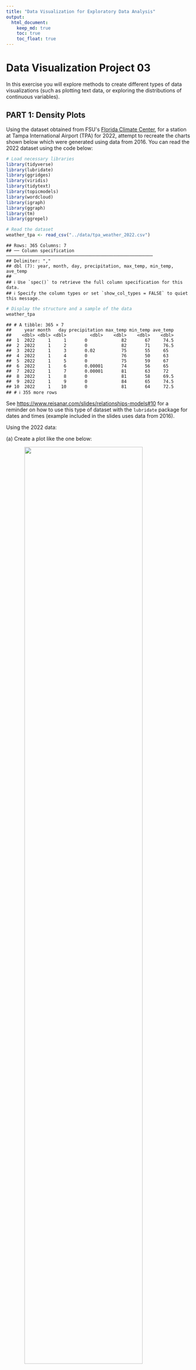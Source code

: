 ```yaml
---
title: "Data Visualization for Exploratory Data Analysis"
output: 
  html_document:
    keep_md: true
    toc: true
    toc_float: true
---
```


# Data Visualization Project 03

In this exercise you will explore methods to create different types of data visualizations (such as plotting text data, or exploring the distributions of continuous variables).

## PART 1: Density Plots

Using the dataset obtained from FSU's [Florida Climate Center](https://climatecenter.fsu.edu/climate-data-access-tools/downloadable-data), for a station at Tampa International Airport (TPA) for 2022, attempt to recreate the charts shown below which were generated using data from 2016. You can read the 2022 dataset using the code below:


```r
# Load necessary libraries
library(tidyverse)
library(lubridate)
library(ggridges)
library(viridis)
library(tidytext)
library(topicmodels)
library(wordcloud)
library(igraph)
library(ggraph)
library(tm)
library(ggrepel)
```


```r
# Read the dataset
weather_tpa <- read_csv("../data/tpa_weather_2022.csv")
```

```
## Rows: 365 Columns: 7
## ── Column specification ────────────────────────────────────────────────────────
## Delimiter: ","
## dbl (7): year, month, day, precipitation, max_temp, min_temp, ave_temp
## 
## ℹ Use `spec()` to retrieve the full column specification for this data.
## ℹ Specify the column types or set `show_col_types = FALSE` to quiet this message.
```

```r
# Display the structure and a sample of the data
weather_tpa
```

```
## # A tibble: 365 × 7
##     year month   day precipitation max_temp min_temp ave_temp
##    <dbl> <dbl> <dbl>         <dbl>    <dbl>    <dbl>    <dbl>
##  1  2022     1     1       0             82       67     74.5
##  2  2022     1     2       0             82       71     76.5
##  3  2022     1     3       0.02          75       55     65  
##  4  2022     1     4       0             76       50     63  
##  5  2022     1     5       0             75       59     67  
##  6  2022     1     6       0.00001       74       56     65  
##  7  2022     1     7       0.00001       81       63     72  
##  8  2022     1     8       0             81       58     69.5
##  9  2022     1     9       0             84       65     74.5
## 10  2022     1    10       0             81       64     72.5
## # ℹ 355 more rows
```

See <https://www.reisanar.com/slides/relationships-models#10> for a reminder on how to use this type of dataset with the `lubridate` package for dates and times (example included in the slides uses data from 2016).

Using the 2022 data:

(a) Create a plot like the one below:

<img src="https://github.com/reisanar/figs/raw/master/tpa_max_temps_facet.png" width="80%" style="display: block; margin: auto;" />


```r
# Combine year, month, and day into a single date column using lubridate
weather_tpa <- weather_tpa %>%
  mutate(date = make_date(year, month, day))

# Check the structure and summary again to confirm the conversion
str(weather_tpa)
```

```
## tibble [365 × 8] (S3: tbl_df/tbl/data.frame)
##  $ year         : num [1:365] 2022 2022 2022 2022 2022 ...
##  $ month        : num [1:365] 1 1 1 1 1 1 1 1 1 1 ...
##  $ day          : num [1:365] 1 2 3 4 5 6 7 8 9 10 ...
##  $ precipitation: num [1:365] 0e+00 0e+00 2e-02 0e+00 0e+00 1e-05 1e-05 0e+00 0e+00 0e+00 ...
##  $ max_temp     : num [1:365] 82 82 75 76 75 74 81 81 84 81 ...
##  $ min_temp     : num [1:365] 67 71 55 50 59 56 63 58 65 64 ...
##  $ ave_temp     : num [1:365] 74.5 76.5 65 63 67 65 72 69.5 74.5 72.5 ...
##  $ date         : Date[1:365], format: "2022-01-01" "2022-01-02" ...
```

```r
summary(weather_tpa)
```

```
##       year          month             day        precipitation   
##  Min.   :2022   Min.   : 1.000   Min.   : 1.00   Min.   :0.0000  
##  1st Qu.:2022   1st Qu.: 4.000   1st Qu.: 8.00   1st Qu.:0.0000  
##  Median :2022   Median : 7.000   Median :16.00   Median :0.0000  
##  Mean   :2022   Mean   : 6.526   Mean   :15.72   Mean   :0.1697  
##  3rd Qu.:2022   3rd Qu.:10.000   3rd Qu.:23.00   3rd Qu.:0.0300  
##  Max.   :2022   Max.   :12.000   Max.   :31.00   Max.   :2.8600  
##     max_temp        min_temp        ave_temp          date           
##  Min.   :45.00   Min.   :31.00   Min.   :38.00   Min.   :2022-01-01  
##  1st Qu.:80.00   1st Qu.:63.00   1st Qu.:71.00   1st Qu.:2022-04-02  
##  Median :87.00   Median :70.00   Median :78.00   Median :2022-07-02  
##  Mean   :84.54   Mean   :68.21   Mean   :76.37   Mean   :2022-07-02  
##  3rd Qu.:92.00   3rd Qu.:77.00   3rd Qu.:84.00   3rd Qu.:2022-10-01  
##  Max.   :98.00   Max.   :83.00   Max.   :89.50   Max.   :2022-12-31
```

```r
# Random sample to inspect the data
sample_n(weather_tpa, 100)
```

```
## # A tibble: 100 × 8
##     year month   day precipitation max_temp min_temp ave_temp date      
##    <dbl> <dbl> <dbl>         <dbl>    <dbl>    <dbl>    <dbl> <date>    
##  1  2022    12     8          0          84       65     74.5 2022-12-08
##  2  2022    11    23          0.05       79       65     72   2022-11-23
##  3  2022     9    28          2.47       76       73     74.5 2022-09-28
##  4  2022     5     1          0.03       86       69     77.5 2022-05-01
##  5  2022     1    14          0          72       55     63.5 2022-01-14
##  6  2022     2     5          0.02       71       55     63   2022-02-05
##  7  2022    11    27          0.27       81       67     74   2022-11-27
##  8  2022     6    27          1.28       93       76     84.5 2022-06-27
##  9  2022    12     7          0          84       67     75.5 2022-12-07
## 10  2022    10     6          0          84       67     75.5 2022-10-06
## # ℹ 90 more rows
```

```r
# Create a named vector to map month numbers to abbreviated month names
month_names <- c('Jan', 'Feb', 'Mar', 'Apr', 'May', 'Jun',
                 'Jul', 'Aug', 'Sep', 'Oct', 'Nov', 'Dec')

# Convert Month column to a factor with abbreviated month names as labels
weather_tpa$month <- factor(weather_tpa$month, levels = 1:12, labels = month_names)
```


```r
# Create a histogram of maximum temperature distribution by month with a color-blind friendly palette
hist_plot <- weather_tpa %>%
  ggplot(aes(x = max_temp, fill = ..count..)) + # Fill based on the count
  geom_histogram(binwidth = 3, color = "black", na.rm = TRUE) +
  scale_fill_viridis_c(option = "D", name = "Count") + # Ensuring continuous scale for count
  facet_wrap(~ month, scales = "fixed", ncol = 3) +
  theme_minimal(base_size = 15) +
  theme(
    strip.background = element_rect(fill = "lightgray", color = NA),
    strip.text = element_text(size = 14, face = "bold"),
    plot.title.position = "plot",
    plot.title = element_text(hjust = 0, size = 16, face = "bold"),
    plot.subtitle = element_text(hjust = 0, size = 12),
    plot.caption = element_text(hjust = 1, size = 10, face = "italic"),
    axis.title.x = element_text(size = 14, face = "bold"),
    axis.title.y = element_text(size = 14, face = "bold", angle = 0, vjust = 0.5),
    axis.text.x = element_text(size = 10),
    axis.text.y = element_text(size = 10),
    legend.position = "right",
    panel.background = element_rect(fill = "ivory", color = NA),
    plot.background = element_rect(fill = "ivory", color = NA),
    panel.grid.major.x = element_line(color = "black", linewidth = 0.5),
    panel.grid.minor.x = element_blank()
  ) +
  labs(
    title = "Max Temperatures Histogram by Month",
    x = "Max Temperature (Fahrenheit)",
    y = "Number of Days"
  ) +
  scale_x_continuous(limits = c(50, 100)) +
  scale_y_continuous(limits = c(0, 25))

# Print histogram plot
print(hist_plot)
```

```
## Warning: The dot-dot notation (`..count..`) was deprecated in ggplot2 3.4.0.
## ℹ Please use `after_stat(count)` instead.
## This warning is displayed once every 8 hours.
## Call `lifecycle::last_lifecycle_warnings()` to see where this warning was
## generated.
```

![](Zheng_project_03_files/figure-html/unnamed-chunk-5-1.png)<!-- -->

Hint: the option `binwidth = 3` was used with the `geom_histogram()` function.

### Analysis of Maximum Temperature Distribution by Month

The histogram faceted by month shows the distribution of maximum temperatures throughout the year. Each facet represents a month and the number of days within specific temperature ranges, revealing clear seasonal variations:

-   **Winter months (January, February, December)**: Lower temperatures, typically between 50 and 70°F, with narrow distributions.

-   **Spring months (March, April, May)**: Gradual temperature increase, ranging from 60 to 80°F, showing more variability.

-   **Summer months (June, July, August)**: Higher temperatures, predominantly between 80 and 100°F, with July having the most consistent high temperatures.

-   **Fall months (September, October, November)**: Declining temperatures, ranging from 70 to 90°F, with wider distributions in September and October.

The viridis color palette enhances visual distinction, making it easy to identify the frequency of temperature values. The plot effectively communicates seasonal trends and variability, meeting the assumptions of faceted histograms for clear month-to-month comparisons. This visualization provides valuable insights into how maximum temperatures vary throughout the year, highlighting seasonal climate patterns.

------------------------------------------------------------------------

(b) Create a plot like the one below:

<img src="https://github.com/reisanar/figs/raw/master/tpa_max_temps_density.png" width="80%" style="display: block; margin: auto;" />


```r
# Calculate statistics
mean_temp <- mean(weather_tpa$max_temp, na.rm = TRUE)
median_temp <- median(weather_tpa$max_temp, na.rm = TRUE)
iqr_temp <- IQR(weather_tpa$max_temp, na.rm = TRUE)
lower_iqr <- quantile(weather_tpa$max_temp, 0.25, na.rm = TRUE)
upper_iqr <- quantile(weather_tpa$max_temp, 0.75, na.rm = TRUE)
```


```r
# Enhanced density plot for max_temp with color-blind friendly palette and statistics
density_plot <- weather_tpa %>%
  ggplot(aes(x = max_temp)) +
  geom_density(kernel = "gaussian", bw = 0.5, fill = viridis(1), alpha = 0.7) +
  geom_vline(aes(xintercept = mean_temp, color = "Mean"), linetype = "dashed", size = 1.5) +
  geom_vline(aes(xintercept = median_temp, color = "Median"), linetype = "dotted", size = 1.5) +
  geom_vline(aes(xintercept = lower_iqr, color = "IQR"), linetype = "solid", size = 1.5) +
  geom_vline(aes(xintercept = upper_iqr, color = "IQR"), linetype = "solid", size = 1.5) +
  scale_color_manual(values = c("Mean" = viridis::viridis(4)[1], "Median" = viridis::viridis(4)[2], "IQR" = viridis::viridis(4)[3])) + # Use viridis colors
  theme_minimal(base_size = 15) +
  theme(
    plot.title.position = "plot",
    plot.title = element_text(hjust = 0, size = 16, face = "bold"),
    plot.subtitle = element_text(hjust = 0, size = 12),
    plot.caption = element_text(hjust = 1, size = 10, face = "italic"),
    axis.title.x = element_text(size = 14, face = "bold"),
    axis.title.y = element_text(size = 14, face = "bold", angle = 0, vjust = 0.5),
    axis.text.x = element_text(size = 10),
    axis.text.y = element_text(size = 10),
    legend.position = "right",
    panel.background = element_rect(fill = "ivory", color = NA),
    plot.background = element_rect(fill = "ivory", color = NA),
    panel.grid.major.x = element_line(color = "black", linewidth = 0.5),
    panel.grid.minor.x = element_blank()
  ) +
  labs(
    title = "Density Plot of Max Temperatures",
    x = "Max Temperature (°F)",
    y = "Density",
    color = "Statistics"
  )
```

```
## Warning: Using `size` aesthetic for lines was deprecated in ggplot2 3.4.0.
## ℹ Please use `linewidth` instead.
## This warning is displayed once every 8 hours.
## Call `lifecycle::last_lifecycle_warnings()` to see where this warning was
## generated.
```

```r
# Print density plot
density_plot
```

![](Zheng_project_03_files/figure-html/unnamed-chunk-8-1.png)<!-- -->

Hint: check the `kernel` parameter of the `geom_density()` function, and use `bw = 0.5`.

### Analysis of Density Plot of Maximum Temperatures

The density plot of maximum temperatures provides insights into the distribution of daily high temperatures throughout the year. The plot shows a bimodal distribution with peaks around 70°F and 90°F, indicating common temperature ranges during spring/fall and summer, respectively. Key statistical markers, including the interquartile range (IQR), mean, and median, provide context: the IQR (green lines) spans from approximately 77°F to 90°F, the mean (purple dashed line) is around 84°F, and the median (blue dotted line) is approximately 83°F. These markers suggest a relatively symmetrical distribution. The plot effectively shows that extreme temperatures below 60°F and above 95°F are less frequent. The plot's clear depiction of seasonal trends and statistical summaries offers valuable insights into the expected temperature ranges and their frequency.

------------------------------------------------------------------------

(c) Create a plot like the one below:

<img src="https://github.com/reisanar/figs/raw/master/tpa_max_temps_density_facet.png" width="80%" style="display: block; margin: auto;" />


```r
# Function to remove outliers based on the IQR method
remove_outliers <- function(data, column) {
  Q1 <- quantile(data[[column]], 0.25)
  Q3 <- quantile(data[[column]], 0.75)
  IQR <- Q3 - Q1
  lower_bound <- Q1 - 1.5 * IQR
  upper_bound <- Q3 + 1.5 * IQR
  data %>% filter(data[[column]] >= lower_bound & data[[column]] <= upper_bound)
}

# Remove outliers from the max_temp column
weather_tpa <- remove_outliers(weather_tpa, "max_temp")
```


```r
# Create the density plot with faceting
density_facet_plot <- weather_tpa %>%
  ggplot(aes(x = max_temp, fill = month)) + # Use month for fill
  geom_density(alpha = 0.7, color = "black") +
  facet_wrap(~ month, scales = "free_y", ncol = 4) +
  scale_fill_viridis_d(name = "Month") + # Use discrete scale for month
  theme_minimal(base_size = 10) +
  theme(
    strip.background = element_rect(fill = "lightgray", color = NA),
    strip.text = element_text(size = 14, face = "bold"),
    plot.title.position = "plot",
    plot.title = element_text(hjust = 0, size = 16, face = "bold"),
    plot.subtitle = element_text(hjust = 0.5, size = 12),
    plot.caption = element_text(hjust = 1, size = 10, face = "italic"),
    axis.title.x = element_text(size = 14, face = "bold"),
    axis.title.y = element_text(size = 14, face = "bold", angle = 0, vjust = 0.5),
    axis.text.x = element_text(size = 10),
    axis.text.y = element_text(size = 10),
    legend.key.size = unit(0.5, "lines"), # Adjust the size of the legend keys
    legend.text = element_text(size = 8), # Adjust the size of the legend text
    legend.spacing.x = unit(0.2, 'cm'), # Adjust spacing between legend items
    panel.background = element_rect(fill = "ivory", color = NA),
    plot.background = element_rect(fill = "ivory", color = NA),
    panel.grid.major.x = element_line(color = "black", linewidth = 0.5),
    panel.grid.minor.x = element_blank()
  ) +
  labs(
    title = "Density Plots for Each Month in 2022",
    x = "Maximum Temperatures (°F)",
    y = "Density"
  ) +
  scale_x_continuous(limits = c(50, 100)) +
  scale_y_continuous(limits = c(0, .2))

# Print the plot
density_facet_plot
```

![](Zheng_project_03_files/figure-html/unnamed-chunk-11-1.png)<!-- -->

Hint: default options for `geom_density()` were used.

### Analysis of Density Plots for Each Month in 2022

The density plots for each month in 2022 illustrate the distribution of maximum temperatures throughout the year. Each facet represents a month and shows the density of daily maximum temperatures. The visualization reveals distinct seasonal patterns:

-   **Winter months (January, February, December)** exhibit lower temperatures, with densities peaking between 50°F and 70°F.

-   **Spring months (March, April, May)** show increasing temperatures, with densities moving towards higher ranges between 60°F and 80°F.

-   **Summer months (June, July, August)** are characterized by higher temperatures, predominantly between 80°F and 100°F, with July showing a sharp peak around 90°F.

-   **Fall months (September, October, November)** display a decline in temperatures, with distributions shifting back towards 70°F to 90°F.

The color-coded months enhance visual distinction, making it easy to identify and compare temperature patterns across different times of the year. This visualization effectively communicates the seasonal variability in maximum temperatures, highlighting the expected temperature ranges and their frequency for each month. It tells a comprehensive story of how temperatures fluctuate throughout the year, providing insights into typical climatic conditions for each month.

4o

------------------------------------------------------------------------

(d) Generate a plot like the chart below:

<img src="https://github.com/reisanar/figs/raw/master/tpa_max_temps_ridges_plasma.png" width="80%" style="display: block; margin: auto;" />


```r
# Create the density ridges plot
ridges_plot <- weather_tpa %>%
  ggplot(aes(x = max_temp, y = month, fill = ..x..)) +
  geom_density_ridges_gradient(scale = 3, rel_min_height = 0.01, quantile_lines = TRUE, quantiles = 2) +
  scale_fill_viridis_c(option = "plasma", name = "Temp (°F)") +
  theme_minimal(base_size = 15) +
  theme(
    plot.title.position = "plot",
    plot.title = element_text(hjust = 0, size = 16, face = "bold"),
    plot.subtitle = element_text(hjust = 0.5, size = 12),
    plot.caption = element_text(hjust = 1, size = 10, face = "italic"),
    axis.title.x = element_text(size = 14, face = "bold"),
    axis.title.y = element_text(size = 14, face = "bold", angle = 0, vjust = 0.5),
    axis.text.x = element_text(size = 10),
    axis.text.y = element_text(size = 10),
    legend.position = "right"
  ) +
  labs(
    title = "Maximum Temperatures for Each Month in 2022",
    x = "Maximum Temperature (°F)",
    y = "Month"
  ) +
  scale_x_continuous(limits = c(50, 100))

# Print the plot
ridges_plot
```

```
## Picking joint bandwidth of 1.71
```

![](Zheng_project_03_files/figure-html/unnamed-chunk-13-1.png)<!-- -->

Hint: use the`{ggridges}` package, and the `geom_density_ridges()` function paying close attention to the `quantile_lines` and `quantiles` parameters. The plot above uses the `plasma` option (color scale) for the *viridis* palette.

### Analysis of Maximum Temperatures for Each Month in 2022

The ridgeline plot of maximum temperatures for each month in 2022 visually depicts the distribution of daily high temperatures across the year. Each ridgeline corresponds to a month, with the x-axis representing temperature in degrees Fahrenheit and the y-axis displaying density. The color gradient from purple to yellow indicates temperature ranges from cooler to warmer.

Key observations include:

-   **Winter months (January, February, December)**: These months show lower maximum temperatures, predominantly between 50°F and 70°F.

-   **Spring months (March, April, May)**: Temperatures gradually increase, with more days experiencing highs between 60°F and 80°F.

-   **Summer months (June, July, August)**: Characterized by higher temperatures, mostly between 80°F and 100°F, with July displaying the highest concentration around 90°F.

-   **Fall months (September, October, November)**: Temperatures start to decline, ranging from 70°F to 90°F.

The plot effectively communicates the seasonal trends and variability in maximum temperatures, illustrating how the distribution shifts over the course of the year. The use of a color gradient enhances the visual representation, making it easy to identify and compare temperature patterns across months. This visualization tells a clear story of how temperatures fluctuate seasonally, providing insights into the typical climate conditions experienced each month in 2022.

------------------------------------------------------------------------

(e) Create a plot of your choice that uses the attribute for precipitation *(values of -99.9 for temperature or -99.99 for precipitation represent missing data)*.


```r
# Filter out missing precipitation data
weather_tpa <- weather_tpa %>%
  filter(precipitation != -99.99)

# Extract day from the date
weather_tpa$day <- day(weather_tpa$date)
```


```r
# Create the plot with points for precipitation
precipitation_point_plot <- weather_tpa %>%
  ggplot(aes(x = day, y = month, size = precipitation, color = precipitation)) +
  geom_point(alpha = 0.7) +
  scale_color_viridis_c(option = "plasma", name = "Precipitation (inches)") +
  scale_size_continuous(range = c(1, 10), name = "Precipitation (inches)") +
  theme_minimal(base_size = 15) +
  theme(
    axis.title.x = element_text(size = 14, face = "bold"),
    axis.title.y = element_text(size = 14, face = "bold"),
    axis.text.x = element_text(size = 10),
    axis.text.y = element_text(size = 10),
    legend.position = "right",
    plot.title.position = "plot",
    plot.title = element_text(hjust = 0, size = 16, face = "bold"),
    plot.background = element_rect(fill = "ivory", color = NA),
    panel.grid.major = element_blank(),
    panel.grid.minor = element_blank(),
    panel.background = element_rect(fill = "ivory", color = NA)
  ) +
  labs(
    title = "Daily Precipitation in 2022",
    x = "",
    y = ""
  )

# Print the plot
print(precipitation_point_plot)
```

![](Zheng_project_03_files/figure-html/unnamed-chunk-15-1.png)<!-- -->

### Analysis of Daily Precipitation in 2022

The dot plot visualizes daily precipitation throughout 2022, with each row representing a month and each dot corresponding to a day. The size and color of the dots indicate the amount of precipitation, measured in inches.

Key observations include:

-   **Winter and early spring months (January, February, March)**: Show relatively low precipitation, with most days having minimal or no rainfall.

-   **Late spring and summer months (April to August)**: Indicate higher precipitation levels, with larger and more frequent dots, particularly in June and July.

-   **Fall months (September to November)**: Exhibit moderate precipitation, with noticeable rainfall in September and October.

-   **December**: Shows scattered precipitation, similar to the early months.

The use of a viridis color scale enhances visual interpretation by highlighting the precipitation intensity. This plot effectively communicates seasonal rainfall patterns, showing an increase in precipitation during the late spring and summer, followed by a decline in the fall and winter. It tells a clear story of how precipitation varies throughout the year, providing insights into typical rainfall trends and potential periods of heavy rain. The plot meets the assumptions of a dot plot, clearly illustrating daily variations and overall trends in precipitation.

------------------------------------------------------------------------

## PART 2

> **I choose Option (A).**

### Option (A): Visualizing Text Data

Review the set of slides (and additional resources linked in it) for visualizing text data: <https://www.reisanar.com/slides/text-viz#1>

Choose any dataset with text data, and create at least one visualization with it. For example, you can create a frequency count of most used bigrams, a sentiment analysis of the text data, a network visualization of terms commonly used together, and/or a visualization of a topic modeling approach to the problem of identifying words/documents associated to different topics in the text data you decide to use.

Make sure to include a copy of the dataset in the `data/` folder, and reference your sources if different from the ones listed below:

-   [Billboard Top 100 Lyrics](https://github.com/reisanar/datasets/blob/master/BB_top100_2015.csv)

-   [RateMyProfessors comments](https://github.com/reisanar/datasets/blob/master/rmp_wit_comments.csv)

-   [FL Poly News Articles](https://github.com/reisanar/datasets/blob/master/flpoly_news_SP23.csv)

(to get the "raw" data from any of the links listed above, simply click on the `raw` button of the GitHub page and copy the URL to be able to read it in your computer using the `read_csv()` function)


```r
# # Download the dataset
# url <- "https://raw.githubusercontent.com/reisanar/datasets/master/rmp_wit_comments.csv"
# download.file(url, destfile = "../data/rmp_wit_comments.csv")
```

# Introduction

The purpose of this analysis is to explore and visualize text data from RateMyProfessors comments. We will perform text preprocessing, bigram analysis, network visualization, and create a word cloud to highlight the most frequent terms. The dataset used in this analysis is a CSV file containing comments and course information.

## Setup

Load the necessary libraries and set global chunk options. This ensures all the required packages are available and sets some options for chunk behavior, such as whether to show messages and warnings.



### Data Loading

Read the dataset from the CSV file and inspect its structure. This helps to understand the format and content of the data before proceeding with analysis.


```r
# Read the dataset from the data folder
comments <- read_csv("../data/rmp_wit_comments.csv")
```

```
## Rows: 18 Columns: 2
## ── Column specification ────────────────────────────────────────────────────────
## Delimiter: ","
## chr (2): course, comments
## 
## ℹ Use `spec()` to retrieve the full column specification for this data.
## ℹ Specify the column types or set `show_col_types = FALSE` to quiet this message.
```

```r
# Inspect the dataset
glimpse(comments)
```

```
## Rows: 18
## Columns: 2
## $ course   <chr> "MATH1900", "MATH250", "MATH2860", "MATH2860", "MATH2025", "M…
## $ comments <chr> "He is very enthusiastic to help students. His course content…
```

Explanation: The read_csv function from readr is used to load the data, and glimpse from tibble provides a concise overview of the data structure.

### Data Preprocessing

Clean and preprocess the data by tokenizing the comments into words, removing stop words, and filtering out unwanted terms. This prepares the data for further analysis.


```r
# Unnest tokens (words)
tidy_comments <- comments %>%
  unnest_tokens(word, comments) %>%
  anti_join(stop_words) %>%
  filter(!str_detect(word, "\\d+")) %>%  # Remove numbers
  filter(!word %in% c("professor", "class", "course", "teacher", "students", "lecture", "content", "organized"))  # Remove common non-informative words
```

```
## Joining with `by = join_by(word)`
```

```r
# Inspect the tidy text data
glimpse(tidy_comments)
```

```
## Rows: 240
## Columns: 2
## $ course <chr> "MATH1900", "MATH1900", "MATH1900", "MATH1900", "MATH1900", "MA…
## $ word   <chr> "enthusiastic", "concise", "enjoyed", "time", "grade", "materia…
```

*Explanation*: `unnest_tokens` from `tidytext` splits the comments into individual words. `anti_join(stop_words)` removes common English stop words, and additional filtering removes numeric strings and domain-specific stop words.

------------------------------------------------------------------------

## Word Cloud

Create an enhanced word cloud to visualize the most frequent terms in the comments.

### Explanation:

1.  **Set Seed for Reproducibility**:
    -   The `set.seed` function is used to ensure the word cloud can be reproduced exactly.
2.  **Prepare Word Frequency Data**:
    -   The word frequency data is prepared by counting the occurrences of each word in the tidy comments dataset.
    -   The words are sorted by their frequency in descending order.
3.  **Create Word Cloud**:
    -   The `wordcloud` function is used to create the word cloud.
    -   Several parameters are adjusted for enhanced aesthetics:
        -   `bg = "ivory"` sets the background color to ivory to match the visual style of other plots.
        -   `max.words = 150` increases the maximum number of words displayed in the word cloud.
        -   `random.order = FALSE` arranges words by their frequency, with the most frequent words in the center.
        -   `rot.per = 0.35` rotates 35% of the words for visual variety.
        -   `scale = c(3, 0.5)` sets the scaling range for word sizes, with the largest words being three times the size of the smallest.
        -   `colors = viridis::viridis(8)` uses the Viridis color palette for better visual appeal and contrast.


```r
# Create an enhanced word cloud with a customized theme
set.seed(1234) # For reproducibility

# Prepare the word frequency data
word_freq <- tidy_comments %>%
  count(word, sort = TRUE)

# Create the word cloud with customized aesthetics
par(bg = "ivory") # Set background color to ivory
wordcloud(
  words = word_freq$word,
  freq = word_freq$n,
  max.words = 150,                  # Increase max words
  random.order = FALSE,             # Ordered by frequency
  rot.per = 0.35,                   # Rotate 35% of the words
  scale = c(3, 0.5),                # Scale the size difference
  colors = viridis::viridis(8)      # Use the viridis color palette
)
```

![](Zheng_project_03_files/figure-html/unnamed-chunk-19-1.png)<!-- -->

*Explanation*: A word cloud is created using the `wordcloud` package. The `viridis` color palette is used for better visual appeal, and words are scaled and rotated for better readability.

### Analysis of Word Cloud from RateMyProfessors Comments

The word cloud visualization highlights the most frequently used terms in RateMyProfessors comments. Larger and bolder words appear more frequently in the dataset. Key terms such as "lectures," "understand," "material," "helpful," "easy," and "calc" stand out prominently, indicating that these are common themes in student feedback.

-   **Lectures** and **material** are frequently mentioned, suggesting that students often comment on the quality and content of the lectures.

-   Words like **understand**, **easy**, and **helpful** imply that many comments focus on the ease of understanding the material and the helpfulness of the instructor.

-   Terms like **calc** and **math** indicate that the subject matter is a significant topic of discussion.

-   The presence of words like **difficult** and **hard** suggests that some students find the material challenging.

This visualization provides a quick overview of the primary themes in the comments, showing a balance of positive feedback about understanding and helpfulness alongside mentions of difficulty and specific subjects like calculus. The word cloud effectively conveys the key points of student feedback, offering insights into common experiences and perceptions in the classroom.

------------------------------------------------------------------------

## Bigram Analysis

Perform bigram analysis to identify commonly used term pairs. This involves tokenizing the comments into bigrams, filtering out stop words, and creating a graph object for visualization.

### Explanation:

1.  **Unnest Bigrams**:
    -   The comments are tokenized into bigrams using the `unnest_tokens` function.
    -   The bigrams are separated into two individual words for filtering.
    -   Stop words and irrelevant words specific to the domain (like "professor", "class", etc.) are removed.
    -   The two words are then reunited into a single bigram for further processing.
2.  **Count Bigrams**:
    -   The occurrences of each bigram are counted and sorted in descending order to identify the most common bigrams.
    -   The `glimpse` function is used to inspect the resulting bigram counts.


```r
# Unnest bigrams
bigrams <- comments %>%
  unnest_tokens(bigram, comments, token = "ngrams", n = 2) %>%
  separate(bigram, into = c("word1", "word2"), sep = " ") %>%
  filter(!word1 %in% stop_words$word,
         !word2 %in% stop_words$word) %>%
  filter(!word1 %in% c("professor", "class", "course", "teacher", "students", "lecture", "content", "organized"),
         !word2 %in% c("professor", "class", "course", "teacher", "students", "lecture", "content", "organized")) %>%
  unite(bigram, word1, word2, sep = " ")

# Count bigrams
bigram_counts <- bigrams %>%
  count(bigram, sort = TRUE)

# Inspect bigram counts
glimpse(bigram_counts)
```

```
## Rows: 50
## Columns: 2
## $ bigram <chr> "pre calc", "linear algebra", "pay attention", "brain easy", "c…
## $ n      <int> 3, 2, 2, 1, 1, 1, 1, 1, 1, 1, 1, 1, 1, 1, 1, 1, 1, 1, 1, 1, 1, …
```

*Explanation*: This chunk tokenizes the comments into bigrams, filters out stop words, counts the occurrences of each bigram, and prepares the data for network analysis.

## Network Visualization

Calculate the degree centrality of the nodes and create a network plot to visualize the connections between commonly used bigrams.

### Explanation:

1.  **Separate Bigrams for Graph**:

    -   The bigrams are separated back into two words to create the edges of the graph.

2.  **Create Graph Object**:

    -   A graph object is created from the bigram data using the `graph_from_data_frame` function.

3.  **Calculate Degree Centrality**:

    -   The degree centrality of each node (word) in the graph is calculated. Degree centrality measures the number of connections (edges) each node has.

4.  **Create Network Plot**:

    -   A network plot is created using the `ggraph` package.

    -   Edges are visualized with varying widths and transparency based on the frequency of the bigrams.

    -   Nodes are sized and colored based on their degree centrality.

    -   Text labels for the nodes are added using `geom_text_repel` to avoid overlap.

    -   The plot is styled with a minimal theme and an ivory background for visual appeal.


```r
# Separate bigram back into two words for graph
bigram_counts_separated <- bigram_counts %>%
  separate(bigram, into = c("word1", "word2"), sep = " ")

# Create the graph object
bigram_graph <- bigram_counts_separated %>%
  filter(n > 0) %>%
  graph_from_data_frame()

# Calculate degree centrality
V(bigram_graph)$degree <- degree(bigram_graph)

# Print degree values to confirm
print(V(bigram_graph)$degree)
```

```
##  [1] 2 2 1 1 3 1 1 1 1 1 1 4 1 2 1 1 1 2 2 2 1 1 1 1 1 1 1 1 1 1 1 3 1 2 1 1 1 1
## [39] 1 2 1 1 1 1 1 1 1 1 1 1 1 1 1 1 1 1 1 1 2 1 1 1 2 1 1 2 1 1 1 1 1 1 1 1 2 1
## [77] 1 1 1 1 1
```

*Explanation*: The degree centrality is calculated for each node in the graph. The `ggraph` package is used to visualize the network, with node sizes and colors representing their degree centrality.

Create the network plot to visualize the connections between commonly used bigrams, highlighting the nodes by their degree centrality.


```r
# Create the network plot
set.seed(123)
layout <- create_layout(bigram_graph, layout = "fr")

network_plot <- ggraph(layout) +
  geom_edge_link(aes(width = n, edge_alpha = n), color = "darkred", show.legend = FALSE) +
  geom_node_point(aes(size = degree, fill = degree), shape = 21, color = "black") +
  scale_fill_viridis_c(option = "D", direction = -1) +
  geom_text_repel(aes(x = x, y = y, label = name), size = 3.5, box.padding = unit(0.35, "lines"), point.padding = unit(0.3, "lines"), seed = 123) +
  scale_edge_width(range = c(0.2, 1.5)) +
  scale_edge_alpha(range = c(0.5, 1)) +
  theme_void() +
  theme(
    plot.background = element_rect(fill = "ivory", color = NA),
    panel.grid.major = element_line(color = "gray90", linewidth = 0.5)
  ) +
  labs(title = "Network Visualization of Commonly Used Terms",
       subtitle = "Edges represent bigrams with connections based on count",
       fill = "Degree")

network_plot
```

![](Zheng_project_03_files/figure-html/unnamed-chunk-22-1.png)<!-- -->

*Explanation*: The network plot is created to visualize the connections between commonly used bigrams. The nodes represent words, and the edges represent the frequency of the bigrams. The plot is customized with a minimal theme and an ivory background.

### Analysis of Network Visualization of Commonly Used Terms

The network visualization of commonly used bigrams from RateMyProfessors comments reveals significant connections between terms and provides insights into frequent themes and associations in student feedback. Nodes represent individual words, and edges connect words that appear together as bigrams, with the size of the nodes indicating the degree (number of connections) and the color representing the degree intensity.

Key observations include:

-   **High-degree nodes** such as "easy," "short," "online," "lectures," and "calc" indicate central themes that are frequently discussed in various contexts.

-   Words like **easy**, **understand**, and **material** are prominently connected, suggesting that students often discuss the ease of understanding the material.

-   Connections between terms like **lectures**, **communication**, and **helpful** indicate that students value effective communication and helpfulness in lectures.

-   The presence of **hard** and **difficult** alongside positive terms reflects the diverse experiences and challenges students face in these courses.

This visualization tells a comprehensive story of student feedback, highlighting both positive and challenging aspects of their learning experiences. It demonstrates the interconnectedness of different themes and provides a clear picture of the key topics and sentiments expressed by students.

------------------------------------------------------------------------

## Sentiment Analysis

Perform sentiment analysis on the comments using the "bing" lexicon. Visualize the most significant positive and negative words contributing to the overall sentiment.

### Explanation:

1.  **Sentiment Analysis**:
    -   We use the `inner_join` function to merge the tidy comments data with the Bing sentiment lexicon, which classifies words into positive and negative sentiments.
    -   We then count the occurrences of each word-sentiment pair and ungroup the data for further processing.
2.  **Visualization**:
    -   The top 10 words contributing to each sentiment (positive and negative) are selected.
    -   The words are reordered based on their frequency counts for better visualization.
    -   A bar plot is created using `ggplot2` where the words are displayed on the y-axis and their contribution to sentiment on the x-axis.
    -   The plot is faceted by sentiment type (positive and negative) to provide a clear separation of the two sentiment categories.
    -   Custom themes are applied to enhance the visual appeal, including bold axis titles, minimal grid lines, and an ivory background to match the previous plots.

The following code performs sentiment analysis and visualizes the results:


```r
# Perform sentiment analysis
sentiments <- tidy_comments %>%
  inner_join(get_sentiments("bing")) %>%
  count(word, sentiment, sort = TRUE) %>%
  ungroup()
```

```
## Joining with `by = join_by(word)`
```

```r
# Visualize sentiment
sentiment_analysis_plot <- sentiments %>%
  group_by(sentiment) %>%
  top_n(10) %>%
  ungroup() %>%
  mutate(word = reorder(word, n)) %>%
  ggplot(aes(word, n, fill = sentiment)) +
  geom_col(show.legend = FALSE) +
  facet_wrap(~sentiment, scales = "free_y") +
  labs(title = "Sentiment Analysis of RateMyProfessors Comments",
       y = "Contribution to sentiment",
       x = NULL) +
  coord_flip() +
  theme_minimal()+
  theme(
    axis.title.x = element_text(size = 14, face = "bold"),
    axis.title.y = element_text(size = 14, face = "bold"),
    axis.text.x = element_text(size = 10),
    axis.text.y = element_text(size = 10),
    plot.title.position = "plot",
    plot.title = element_text(hjust = 0, size = 16, face = "bold"),
    plot.background = element_rect(fill = "ivory", color = NA),
    panel.grid.major = element_blank(),
    panel.grid.minor = element_blank(),
    panel.background = element_rect(fill = "ivory", color = NA)
  )
```

```
## Selecting by n
```

```r
sentiment_analysis_plot
```

![](Zheng_project_03_files/figure-html/unnamed-chunk-23-1.png)<!-- -->

### Analysis of Sentiment Analysis of RateMyProfessors Comments

The sentiment analysis visualization of RateMyProfessors comments provides a clear distinction between positive and negative sentiments expressed by students. The top contributing words to each sentiment category highlight the key themes:

-   **Positive Sentiments:** The most frequent positive words include **easy**, **helpful**, **responsive**, **awesome**, and **wonderful**, indicating that students often appreciate professors who are approachable, supportive, and make learning enjoyable and manageable. Words like **understandable** and **talented** suggest that students value clear and effective teaching.

-   **Negative Sentiments:** The dominant negative words are **difficult**, **hard**, **funny**, **trouble**, and **struggling**, reflecting challenges students face with certain courses or professors. Terms like **scary**, **missed**, and **crappy** further emphasize the difficulties and negative experiences encountered.

This plot effectively conveys the overall tone of student feedback, highlighting the aspects of teaching that are most appreciated as well as those that pose significant challenges. It tells a story of the dual nature of student experiences, with clear attributes linked to positive and negative sentiments. This analysis can guide educators in understanding and addressing both strengths and areas for improvement in their teaching methods.

------------------------------------------------------------------------

## Topic Modeling

This section involves creating a Document-Term Matrix, fitting an LDA model, and visualizing the top terms for each topic.

### Explanation:

1.  **Create a Document-Term Matrix**:
    -   A Document-Term Matrix (DTM) is created where each row represents a document (course) and each column represents a term (word).
    -   The `count` function is used to count the occurrences of each word in each course.
    -   The `cast_dtm` function from the `tidytext` package is used to convert the counts into a DTM format.


```r
# Create a document-term matrix
dtm <- tidy_comments %>%
  count(course, word) %>%
  cast_dtm(course, word, n)

# Inspect the document-term matrix
inspect(dtm)
```

```
## <<DocumentTermMatrix (documents: 7, terms: 167)>>
## Non-/sparse entries: 214/955
## Sparsity           : 82%
## Maximal term length: 14
## Weighting          : term frequency (tf)
## Sample             :
##           Terms
## Docs       calc difficult easy grade helpful lectures material math responsive
##   MATH1900    0         0    0     1       1        0        0    0          1
##   MATH2025    1         2    0     0       1        1        2    0          2
##   MATH250     3         0    1     0       1        0        0    1          0
##   MATH2860    0         2    2     1       0        3        0    0          0
##   MATH310     0         0    1     0       0        1        0    0          0
##   MATH430     0         0    1     1       0        1        2    4          0
##   MATH890     1         0    1     1       2        2        2    0          0
##           Terms
## Docs       understand
##   MATH1900          0
##   MATH2025          0
##   MATH250           1
##   MATH2860          1
##   MATH310           0
##   MATH430           3
##   MATH890           1
```

*Explanation*: The document-term matrix is inspected to ensure it has been created correctly and to understand its structure.

2.  **Fit LDA Model**:

    -   A Latent Dirichlet Allocation (LDA) model is fitted to the DTM with a specified number of topics (`k = 2` in this case).

    -   The `LDA` function from the `topicmodels` package is used to fit the model, and the topics are extracted using the `tidy` function.


```r
# Fit a Latent Dirichlet Allocation (LDA) model with 2 topics
lda_model <- LDA(dtm, k = 2, control = list(seed = 1234))

# Get the topics
topics <- tidy(lda_model, matrix = "beta")

# Inspect the topics
glimpse(topics)
```

```
## Rows: 334
## Columns: 3
## $ topic <int> 1, 2, 1, 2, 1, 2, 1, 2, 1, 2, 1, 2, 1, 2, 1, 2, 1, 2, 1, 2, 1, 2…
## $ term  <chr> "awesome", "awesome", "classroom", "classroom", "communication",…
## $ beta  <dbl> 7.246377e-03, 9.803922e-03, 5.148156e-96, 9.803922e-03, 1.134765…
```

*Explanation*: The topics are inspected to understand the distribution of terms across the topics.

3.  **Get Top Terms for Each Topic**:

    -   The top terms for each topic are identified based on their beta values.
    -   The `top_n` function is used to select the top 10 terms for each topic.
    -   The terms are reordered within each topic for better visualization.

4.  **Visualize the Top Terms**:

    -   A bar plot is created using `ggplot2` to visualize the top terms for each topic.
    -   The plot is faceted by topic to clearly separate the terms associated with each topic.
    -   Custom themes are applied to enhance the visual appeal, including bold axis titles, minimal grid lines, and an ivory background.


```r
# Get the top terms for each topic
top_terms <- topics %>%
  group_by(topic) %>%
  top_n(10, beta) %>%
  ungroup() %>%
  arrange(topic, -beta)

# Visualize the top terms for each topic
topic_modeling_plot <- top_terms %>%
  mutate(term = reorder_within(term, beta, topic)) %>%
  ggplot(aes(term, beta, fill = factor(topic))) +
  geom_col(show.legend = FALSE) +
  facet_wrap(~ topic, scales = "free",
             labeller = labeller(topic = c("1" = "Course Understanding and Ease", 
                                           "2" = "Lecture Quality and Responsiveness"))) +
  coord_flip() +
  scale_x_reordered() +
  labs(title = "Top Terms in Each Topic",
       x = NULL, y = "Beta")+
  theme(
    axis.title.x = element_text(size = 14, face = "bold"),
    axis.title.y = element_text(size = 14, face = "bold"),
    axis.text.x = element_text(size = 10),
    axis.text.y = element_text(size = 10),
    plot.title.position = "plot",
    plot.title = element_text(hjust = 0, size = 16, face = "bold"),
    plot.background = element_rect(fill = "ivory", color = NA),
    panel.grid.major = element_blank(),
    panel.grid.minor = element_blank(),
    panel.background = element_rect(fill = "ivory", color = NA)
  )


topic_modeling_plot
```

![](Zheng_project_03_files/figure-html/unnamed-chunk-26-1.png)<!-- -->

*Explanation*: This chunk visualizes the top terms for each topic. The terms are reordered within each topic for better readability, and the plot is customized with a minimal theme and an ivory background.

### Analysis of Top Terms in Each Topic

This visualization represents the top terms for two identified topics from the RateMyProfessors comments, labeled as "Course Understanding and Ease" and "Lecture Quality and Responsiveness."

-   **Course Understanding and Ease:** The terms most associated with this topic include **understand**, **math**, **material**, **calc**, and **pre**, indicating that students frequently discuss their comprehension of the material and the overall ease of understanding the course content. Words like **helpful**, **easy**, and **test** suggest that comments also focus on the supportiveness of the professor and the relative difficulty of assessments.

-   **Lecture Quality and Responsiveness:** Key terms in this topic are **lectures**, **difficult**, **responsive**, **easy**, and **tests**, pointing to discussions around the quality and difficulty of lectures, as well as the responsiveness of the professor. Words like **pay**, **material**, and **makes** indicate that students are also concerned with how lectures are delivered and how engaging they are.

This plot effectively highlights the distinct themes students focus on when evaluating their professors, providing valuable insights into what aspects of the teaching and learning experience are most impactful. The separation into two clear topics allows educators to understand specific areas of strength and areas needing improvement, helping to enhance overall educational quality.

---


```r
# Define the directory path for saving plots
plot_path <- "../figures/"

# Check if the directory exists, if not, create it
if (!dir.exists(plot_path)) {
  dir.create(plot_path, recursive = TRUE)
}

# Save histogram plot
ggsave(filename = paste0(plot_path, "histogram_plot.png"), plot = hist_plot, width = 10, height = 8)

# Save density plot
ggsave(filename = paste0(plot_path, "density_plot.png"), plot = density_plot, width = 10, height = 8)

# Save density facet plot
ggsave(filename = paste0(plot_path, "density_facet_plot.png"), plot = density_facet_plot, width = 10, height = 8)

# Save ridges plot
ggsave(filename = paste0(plot_path, "ridges_plot.png"), plot = ridges_plot, width = 10, height = 8)

# Save precipitation plot
ggsave(filename = paste0(plot_path, "precipitation_plot.png"), plot = precipitation_point_plot, width = 10, height = 8)

# Save word cloud
png(file = paste0(plot_path, "word_cloud.png"), width = 800, height = 600)
par(mar = c(0,0,0,0))
wordcloud(words = word_freq$word, freq = word_freq$n, max.words = 150, random.order = FALSE, rot.per = 0.35, scale = c(3, 0.5), colors = viridis::viridis(8))
dev.off()

# Save network plot
ggsave(filename = paste0(plot_path, "network_plot.png"), plot = network_plot, width = 10, height = 8)

# Save sentiment analysis plot
ggsave(filename = paste0(plot_path, "sentiment_analysis_plot.png"), plot = sentiment_analysis_plot, width = 10, height = 8)

# Save topic modeling plot
ggsave(filename = paste0(plot_path, "topic_modeling_plot.png"), plot = topic_modeling_plot, width = 10, height = 8)
```

